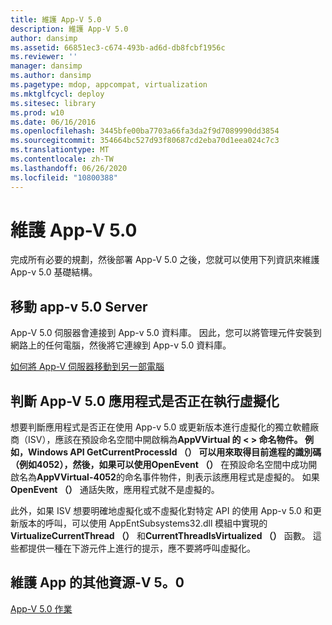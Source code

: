 ```yaml
---
title: 維護 App-V 5.0
description: 維護 App-V 5.0
author: dansimp
ms.assetid: 66851ec3-c674-493b-ad6d-db8fcbf1956c
ms.reviewer: ''
manager: dansimp
ms.author: dansimp
ms.pagetype: mdop, appcompat, virtualization
ms.mktglfcycl: deploy
ms.sitesec: library
ms.prod: w10
ms.date: 06/16/2016
ms.openlocfilehash: 3445bfe00ba7703a66fa3da2f9d7089990dd3854
ms.sourcegitcommit: 354664bc527d93f80687cd2eba70d1eea024c7c3
ms.translationtype: MT
ms.contentlocale: zh-TW
ms.lasthandoff: 06/26/2020
ms.locfileid: "10800388"
---
```

# 維護 App-V 5.0


完成所有必要的規劃，然後部署 App-V 5.0 之後，您就可以使用下列資訊來維護 App-v 5.0 基礎結構。

## <a href="" id="move-the-app-v-5-0-server-"></a>移動 app-v 5.0 Server


App-V 5.0 伺服器會連接到 App-v 5.0 資料庫。 因此，您可以將管理元件安裝到網路上的任何電腦，然後將它連線到 App-v 5.0 資料庫。

[如何將 App-V 伺服器移動到另一部電腦](how-to-move-the-app-v-server-to-another-computer.md)

## <a href="" id="determine-if-an-app-v-5-0-application-is-running-virtualized-"></a>判斷 App-V 5.0 應用程式是否正在執行虛擬化


想要判斷應用程式是否正在使用 App-v 5.0 或更新版本進行虛擬化的獨立軟體廠商（ISV），應該在預設命名空間中開啟稱為**AppVVirtual 的 &lt; &gt; **命名物件。 例如，Windows API **GetCurrentProcessId （）** 可以用來取得目前進程的識別碼（例如4052），然後，如果可以使用**OpenEvent （）** 在預設命名空間中成功開啟名為**AppVVirtual-4052**的命名事件物件，則表示該應用程式是虛擬的。 如果**OpenEvent （）** 通話失敗，應用程式就不是虛擬的。

此外，如果 ISV 想要明確地虛擬化或不虛擬化對特定 API 的使用 App-v 5.0 和更新版本的呼叫，可以使用 AppEntSubsystems32.dll 模組中實現的**VirtualizeCurrentThread （）** 和**CurrentThreadIsVirtualized （）** 函數。 這些都提供一種在下游元件上進行的提示，應不要將呼叫虛擬化。






## 維護 App 的其他資源-V 5。0


[App-V 5.0 作業](operations-for-app-v-50.md)

 

 





